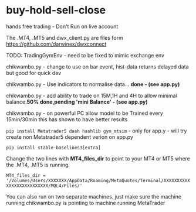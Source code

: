 # buy-hold-sell-close
hands free trading - Don't Run on live account

The .MT4, .MT5 and dwx_client.py are files form https://github.com/darwinex/dwxconnect

TODO: 
TradingGymEnv - need to be fixed to mimic exchange env

chikwambo.py -  change to use on bar event, hist-data returns delayed data but good for quick dev

chikwambo.py - Use indicators to normalise data... **done - (see app.py)**

chikwambo.py - add ability to trade on 15M,1H and 4H to allow minimal balance.**50% done,pending 'mini Balance' - (see app.py)**

chikwambo.py -  on powerful PC allow model to be Trained every 15min/30min this has shown to have better results

<code>pip install Metatrader5 dash hashlib gym_mtsim</code> -  only for app.y - will try create non Metatrader5 dependent verion on app.py

<code>pip install stable-baselines3[extra]</code>

Change the two lines with <b>MT4_files_dir</b> to point to your MT4 or MT5 where the .MT4, .MT5 is running.

<code>MT4_files_dir = '/Volumes/Users/XXXXXXX/AppData/Roaming/MetaQuotes/Terminal/XXXXXXXXXXXXXXXXXXXXXXXXXX/MQL4/Files/' </code>

You can also run on two separate machines. just make sure the machine running chikwambo.py is pointing to machine running MetaTrader
